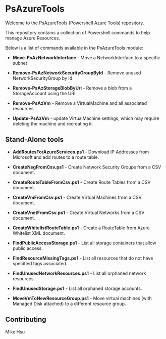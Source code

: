 # PsAzureTools
Welcome to the PsAzureTools (Powershell Azure Tools) repository.

This repository contains a collection of Powershell commands to help manage Azure Resources.

Below is a list of commands available in the PsAzureTools module:

- **Move-PsAzNetworkInterface** - Move a NetworkInterface to a specific subnet

- **Remove-PsAzNetworkSecurityGroupById** - Remove unused NetworkSecurityGroup by Id

- **Remove-PsAzStorageBlobByUri** - Remove a blob from a StorageAccount using the URI

- **Remove-PsAzVm** - Remove a VirtualMachine and all associated resources

- **Update-PsAzVm** - update VirtualMachine settings, which may require deleting the machine and recreating it.

## Stand-Alone tools

- **AddRoutesForAzureServices.ps1** - Download IP Addresses from Microsoft and add routes to a route table.

- **CreateNsgFromCsv.ps1** - Create Network Security Groups from a CSV document.

- **CreateRouteTableFromCsv.ps1** - Create Route Tables from a CSV document.

- **CreateVmFromCsv.ps1** - Create Virtual Machines from a CSV document.

- **CreateVnetFromCsv.ps1** - Create Virtual Networks from a CSV document.

- **CreateWhitelistRouteTable.ps1** - Create a RouteTable from Azure Whitelist XML document.

- **FindPublicAccessStorage.ps1** - List all storage containers that allow public access.

- **FindResourceMissingTags.ps1** - List all resources that do not have specified tags associated.

- **FindUnusedNetworkResources.ps1** - List all orphaned network resources.

- **FindUnusedStorage.ps1** - List all orphaned storage accounts.

- **MoveVmToNewResourceGroup.ps1** - Move virtual machines (with Managed Disk attached) to a different resource group.

## Contributing

Mike Hsu
